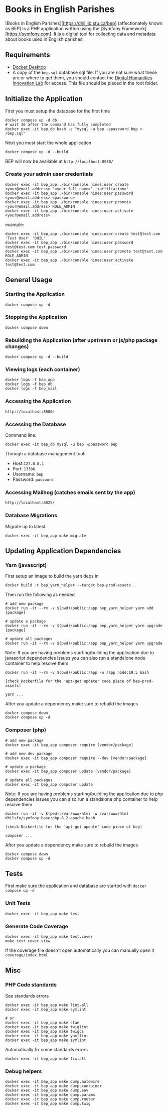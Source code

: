 # Books in English Parishes

[Books in English Parishes][https://dhil.lib.sfu.ca/bep] (affectionately known as BEP) is a PHP application written using the
[Symfony Framework][https://symfony.com]. It is a digital tool for collecting data and metadata
about books used in English parishes.

## Requirements

- [Docker Desktop](https://www.docker.com/products/docker-desktop/)
- A copy of the `bep.sql` database sql file. If you are not sure what these are or where to get them, you should contact the [Digital Humanities Innovation Lab](mailto:dhil@sfu.ca) for access. This file should be placed in the root folder.

## Initialize the Application

First you must setup the database for the first time

    docker compose up -d db
    # wait 30 after the command has fully completed
    docker exec -it bep_db bash -c "mysql -u bep -ppassword bep < /bep.sql"

Next you must start the whole application

    docker compose up -d --build

BEP will now be available at `http://localhost:8080/`

### Create your admin user credentials

    docker exec -it bep_app ./bin/console nines:user:create <your@email.address> '<your full name>' '<affiliation>'
    docker exec -it bep_app ./bin/console nines:user:password <your@email.address> <password>
    docker exec -it bep_app ./bin/console nines:user:promote <your@email.address> ROLE_ADMIN
    docker exec -it bep_app ./bin/console nines:user:activate <your@email.address>

example:

    docker exec -it bep_app ./bin/console nines:user:create test@test.com 'Test User' 'DHIL'
    docker exec -it bep_app ./bin/console nines:user:password test@test.com test_password
    docker exec -it bep_app ./bin/console nines:user:promote test@test.com ROLE_ADMIN
    docker exec -it bep_app ./bin/console nines:user:activate test@test.com

## General Usage

### Starting the Application

    docker compose up -d

### Stopping the Application

    docker compose down

### Rebuilding the Application (after upstream or js/php package changes)

    docker compose up -d --build

### Viewing logs (each container)

    docker logs -f bep_app
    docker logs -f bep_db
    docker logs -f bep_mail

### Accessing the Application

    http://localhost:8080/

### Accessing the Database

Command line:

    docker exec -it bep_db mysql -u bep -ppassword bep

Through a database management tool:
- Host:`127.0.0.1`
- Port: `13306`
- Username: `bep`
- Password: `password`

### Accessing Mailhog (catches emails sent by the app)

    http://localhost:8025/

### Database Migrations

Migrate up to latest

    docker exec -it bep_app make migrate

## Updating Application Dependencies

### Yarn (javascript)

First setup an image to build the yarn deps in

    docker build -t bep_yarn_helper --target bep-prod-assets .

Then run the following as needed

    # add new package
    docker run -it --rm -v $(pwd)/public:/app bep_yarn_helper yarn add [package]

    # update a package
    docker run -it --rm -v $(pwd)/public:/app bep_yarn_helper yarn upgrade [package]

    # update all packages
    docker run -it --rm -v $(pwd)/public:/app bep_yarn_helper yarn upgrade

Note: If you are having problems starting/building the application due to javascript dependencies issues you can also run a standalone node container to help resolve them

    docker run -it --rm -v $(pwd)/public:/app -w /app node:19.5 bash

    [check Dockerfile for the 'apt-get update' code piece of bep-prod-assets]

    yarn ...

After you update a dependency make sure to rebuild the images

    docker compose down
    docker compose up -d

### Composer (php)

    # add new package
    docker exec -it bep_app composer require [vendor/package]

    # add new dev package
    docker exec -it bep_app composer require --dev [vendor/package]

    # update a package
    docker exec -it bep_app composer update [vendor/package]

    # update all packages
    docker exec -it bep_app composer update

Note: If you are having problems starting/building the application due to php dependencies issues you can also run a standalone php container to help resolve them

    docker run -it -v $(pwd):/var/www/html -w /var/www/html dhilsfu/symfony-base:php-8.2-apache bash

    [check Dockerfile for the 'apt-get update' code piece of bep]

    composer ...

After you update a dependency make sure to rebuild the images

    docker compose down
    docker compose up -d

## Tests

First make sure the application and database are started with `docker compose up -d`

### Unit Tests

    docker exec -it bep_app make test

### Generate Code Coverage

    docker exec -it bep_app make test.cover
    make test.cover.view

If the coverage file doesn't open automatically you can manually open it `coverage/index.html`

## Misc

### PHP Code standards

See standards errors

    docker exec -it bep_app make lint-all
    docker exec -it bep_app make symlint

    # or
    docker exec -it bep_app make stan
    docker exec -it bep_app make twiglint
    docker exec -it bep_app make twigcs
    docker exec -it bep_app make yamllint
    docker exec -it bep_app make symlint


Automatically fix some standards errors

    docker exec -it bep_app make fix.all

### Debug helpers

    docker exec -it bep_app make dump.autowire
    docker exec -it bep_app make dump.container
    docker exec -it bep_app make dump.env
    docker exec -it bep_app make dump.params
    docker exec -it bep_app make dump.router
    docker exec -it bep_app make dump.twig
